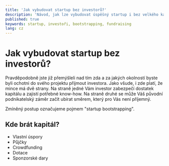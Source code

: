 ```yaml
---
title: 'Jak vybudovat startup bez investorů?'
description: 'Návod, jak lze vybudovat úspěšný startup i bez velkého kapitálu.'
published: true
keywords: startup, investoři, bootstrapping, fundraising
lang: cz
---
```

# Jak vybudovat startup bez investorů?

Pravděpodobně jste již přemýšleli nad tím zda a za jakých
okolností byste byli ochotni do svého projektu přijmout investora.
Jako všude, i zde platí, že mince má dvě strany.
Na straně jedné Vám investor zabezpečí dostatek kapitálu a
zajistí potřebné know-how. Na straně druhé se může Váš původní
podnikatelský záměr začít ubírat směrem, který pro Vás není příjemný.

Zmíněný postup označujeme pojmem "startup bootstrapping".

## Kde brát kapitál?
- Vlastní úspory
- Půjčky
- Crowdfunding
- Dotace
- Sponzorské dary 
